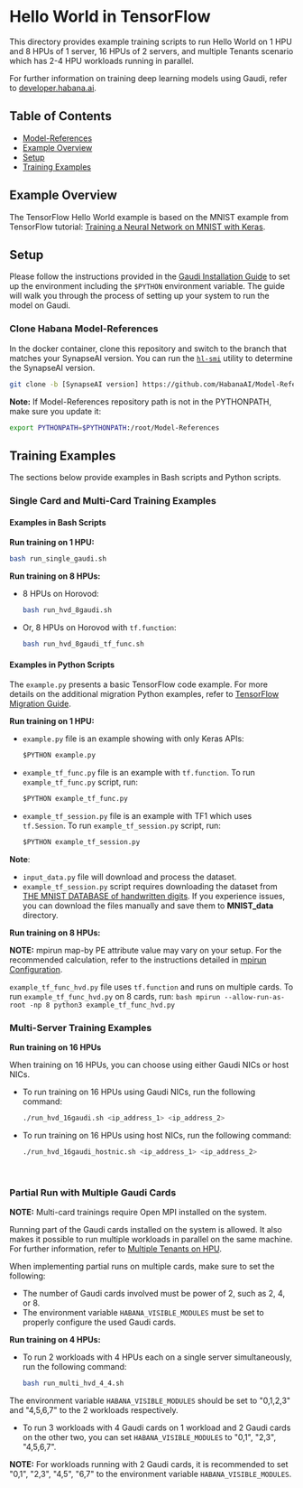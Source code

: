 # Hello World in TensorFlow 

This directory provides example training scripts to run Hello World on 1 HPU and 8 HPUs of 1 server, 16 HPUs of 2 servers, and multiple Tenants scenario which has 2-4 HPU workloads running in parallel. 

For further information on training deep learning models using Gaudi, refer to [developer.habana.ai](https://developer.habana.ai/resources/).

## Table of Contents

* [Model-References](../../../README.md)
* [Example Overview](#example-overview)
* [Setup](#setup)
* [Training Examples](#training-examples)

## Example Overview 

The TensorFlow Hello World example is based on the MNIST example from TensorFlow tutorial: [Training a Neural Network on MNIST with Keras](https://www.tensorflow.org/datasets/keras_example).

## Setup

Please follow the instructions provided in the [Gaudi Installation Guide](https://docs.habana.ai/en/latest/Installation_Guide/GAUDI_Installation_Guide.html) to set up the environment including the `$PYTHON` environment variable. The guide will walk you through the process of setting up your system to run the model on Gaudi.

### Clone Habana Model-References

In the docker container, clone this repository and switch to the branch that matches your SynapseAI version. You can run the [`hl-smi`](https://docs.habana.ai/en/latest/Management_and_Monitoring/System_Management_Tools_Guide/System_Management_Tools.html#hl-smi-utility-options) utility to determine the SynapseAI version.

```bash
git clone -b [SynapseAI version] https://github.com/HabanaAI/Model-References /root/Model-References
```

**Note:** If Model-References repository path is not in the PYTHONPATH, make sure you update it:
```bash
export PYTHONPATH=$PYTHONPATH:/root/Model-References
```

## Training Examples

The sections below provide examples in Bash scripts and Python scripts. 

### Single Card and Multi-Card Training Examples 

#### Examples in Bash Scripts

**Run training on 1 HPU:**

```bash
bash run_single_gaudi.sh
```

**Run training on 8 HPUs:** 

- 8 HPUs on Horovod: 
    ```bash
    bash run_hvd_8gaudi.sh
    ```
- Or, 8 HPUs on Horovod with `tf.function`: 

    ```bash
    bash run_hvd_8gaudi_tf_func.sh
    ```

#### Examples in Python Scripts

The `example.py` presents a basic TensorFlow code example. For more details on the additional migration Python examples, refer to [TensorFlow Migration Guide](https://docs.habana.ai/en/latest/TensorFlow/Migration_Guide/Porting_Simple_TensorFlow_Model_to_Gaudi.html#creating-a-tensorflow-example). 

**Run training on 1 HPU:**

- `example.py` file is an example showing with only Keras APIs: 
    ```python
    $PYTHON example.py
    ```

- `example_tf_func.py` file is an example with `tf.function`. To run `example_tf_func.py` script, run: 
    ```python
    $PYTHON example_tf_func.py
    ```

- `example_tf_session.py` file is an example with TF1 which uses `tf.Session`. To run `example_tf_session.py` script, run:
    ```python
    $PYTHON example_tf_session.py
    ```

**Note**:
* `input_data.py` file will download and process the dataset.
* `example_tf_session.py` script requires downloading the dataset from [THE MNIST DATABASE of handwritten digits](http://yann.lecun.com/exdb/mnist/). If you experience issues, you can download the files manually and save them to **MNIST_data** directory.

**Run training on 8 HPUs:** 

**NOTE:** mpirun map-by PE attribute value may vary on your setup. For the recommended calculation, refer to the instructions detailed in [mpirun Configuration](https://docs.habana.ai/en/latest/TensorFlow/Tensorflow_Scaling_Guide/Horovod_Scaling/index.html#mpirun-configuration).

`example_tf_func_hvd.py` file uses `tf.function` and runs on multiple cards. To run `example_tf_func_hvd.py` on 8 cards, run:
    ```bash
    mpirun --allow-run-as-root -np 8 python3 example_tf_func_hvd.py
    ```

### Multi-Server Training Examples 

**Run training on 16 HPUs**

When training on 16 HPUs, you can choose using either Gaudi NICs or host NICs.

- To run training on 16 HPUs using Gaudi NICs, run the following command: 

    ```bash
    ./run_hvd_16gaudi.sh <ip_address_1> <ip_address_2>
    ```

- To run training on 16 HPUs using host NICs, run the following command:

    ```bash
    ./run_hvd_16gaudi_hostnic.sh <ip_address_1> <ip_address_2>
    ```

&nbsp;

### Partial Run with Multiple Gaudi Cards

**NOTE:** Multi-card trainings require Open MPI installed on the system. 

Running part of the Gaudi cards installed on the system is allowed. It also makes it possible to run
multiple workloads in parallel on the same machine. For further information, refer to [Multiple Tenants on HPU](https://docs.habana.ai/en/latest/Orchestration/Multiple_Tenants_on_HPU/index.html). 

When implementing partial runs on multiple cards, make sure to set the following: 

- The number of Gaudi cards involved must be power of 2, such as 2, 4, or 8.
- The environment variable ``HABANA_VISIBLE_MODULES`` must be set to properly configure the used Gaudi cards.

**Run training on 4 HPUs:** 

- To run 2 workloads with 4 HPUs each on a single server simultaneously, run the following command: 

    ```bash
    bash run_multi_hvd_4_4.sh
    ```

The environment variable ``HABANA_VISIBLE_MODULES`` should be set to "0,1,2,3" and "4,5,6,7" to the 2 workloads respectively.

- To run 3 workloads with 4 Gaudi cards on 1 workload and 2 Gaudi cards on the other two, you can set ``HABANA_VISIBLE_MODULES`` to "0,1", "2,3", "4,5,6,7". 

**NOTE:** For workloads running with 2 Gaudi cards, it is recommended to set "0,1", "2,3", "4,5", "6,7" to the environment variable ``HABANA_VISIBLE_MODULES``.